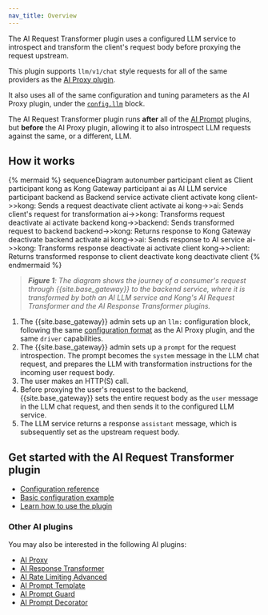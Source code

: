 ```yaml
---
nav_title: Overview
---
```


The AI Request Transformer plugin uses a configured LLM service to introspect and transform the client's request body before
proxying the request upstream.

This plugin supports `llm/v1/chat` style requests for all of the same providers as the [AI Proxy plugin](/hub/kong-inc/ai-proxy/).

It also uses all of the same configuration and tuning parameters as the AI Proxy plugin, under the [`config.llm`](/hub/kong-inc/ai-request-transformer/configuration/#config-llm) block.

The AI Request Transformer plugin runs **after** all of the [AI Prompt](/hub/?search=ai%2520prompt) plugins, but **before** the
AI Proxy plugin, allowing it to also introspect LLM requests against the same, or a different, LLM.

## How it works

<!--vale off-->
{% mermaid %}
sequenceDiagram
    autonumber
    participant client as Client
    participant kong as Kong Gateway
    participant ai as AI LLM service
    participant backend as Backend service
    activate client
    activate kong
    client->>kong: Sends a request
    deactivate client
    activate ai
    kong->>ai: Sends client's request for transformation
    ai->>kong: Transforms request
    deactivate ai
    activate backend
    kong->>backend: Sends transformed request to backend
    backend->>kong: Returns response to Kong Gateway
    deactivate backend
    activate ai
    kong->>ai: Sends response to AI service
    ai->>kong: Transforms response
    deactivate ai
    activate client
    kong->>client: Returns transformed response to client
    deactivate kong
    deactivate client
{% endmermaid %}
<!--vale on-->

> _**Figure 1**: The diagram shows the journey of a consumer's request through {{site.base_gateway}} to the 
backend service, where it is transformed by both an AI LLM service and Kong's AI Request Transformer and the AI Response Transformer plugins._

1. The {{site.base_gateway}} admin sets up an `llm:` configuration block, following the same 
[configuration format](/hub/kong-inc/ai-proxy/configuration/) as the AI Proxy plugin, 
and the same `driver` capabilities.
1. The {{site.base_gateway}} admin sets up a `prompt` for the request introspection. 
The prompt becomes the `system` message in the LLM chat request, and prepares the LLM with transformation
instructions for the incoming user request body.
1. The user makes an HTTP(S) call.
1. Before proxying the user's request to the backend, {{site.base_gateway}} sets the entire request body as the 
`user` message in the LLM chat request, and then sends it to the configured LLM service.
1. The LLM service returns a response `assistant` message, which is subsequently set as the upstream request body.

## Get started with the AI Request Transformer plugin

* [Configuration reference](/hub/kong-inc/ai-request-transformer/configuration/)
* [Basic configuration example](/hub/kong-inc/ai-request-transformer/how-to/basic-example/)
* [Learn how to use the plugin](/hub/kong-inc/ai-request-transformer/how-to/)

### Other AI plugins

You may also be interested in the following AI plugins:
* [AI Proxy](/hub/kong-inc/ai-proxy/)
* [AI Response Transformer](/hub/kong-inc/ai-response-transformer/)
* [AI Rate Limiting Advanced](/hub/kong-inc/ai-rate-limiting-advanced/)
* [AI Prompt Template](/hub/kong-inc/ai-prompt-template/)
* [AI Prompt Guard](/hub/kong-inc/ai-prompt-guard/)
* [AI Prompt Decorator](/hub/kong-inc/ai-prompt-decorator/)